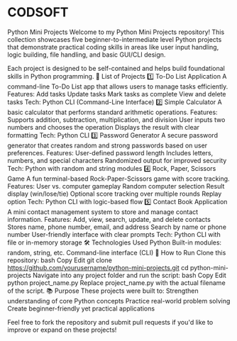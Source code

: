 # CODSOFT
Python Mini Projects
Welcome to my Python Mini Projects repository! This collection showcases five beginner-to-intermediate level Python projects that demonstrate practical coding skills in areas like user input handling, logic building, file handling, and basic GUI/CLI design.

Each project is designed to be self-contained and helps build foundational skills in Python programming.
📁 List of Projects
1️⃣ To-Do List Application
A command-line To-Do List app that allows users to manage tasks efficiently.
Features:
Add tasks
Update tasks
Mark tasks as complete
View and delete tasks
Tech: Python CLI (Command-Line Interface)
2️⃣ Simple Calculator
A basic calculator that performs standard arithmetic operations.
Features:
Supports addition, subtraction, multiplication, and division
User inputs two numbers and chooses the operation
Displays the result with clear formatting
Tech: Python CLI
3️⃣ Password Generator
A secure password generator that creates random and strong passwords based on user preferences.
Features:
User-defined password length
Includes letters, numbers, and special characters
Randomized output for improved security
Tech: Python with random and string modules
4️⃣ Rock, Paper, Scissors Game
A fun terminal-based Rock-Paper-Scissors game with score tracking.
Features:
User vs. computer gameplay
Random computer selection
Result display (win/lose/tie)
Optional score tracking over multiple rounds
Replay option
Tech: Python CLI with logic-based flow
5️⃣ Contact Book Application
A mini contact management system to store and manage contact information.
Features:
Add, view, search, update, and delete contacts
Stores name, phone number, email, and address
Search by name or phone number
User-friendly interface with clear prompts
Tech: Python CLI with file or in-memory storage
🛠️ Technologies Used
Python 
Built-in modules: random, string, etc.
Command-line interface (CLI)
🚀 How to Run
Clone this repository:
bash
Copy
Edit
git clone https://github.com/yourusername/python-mini-projects.git
cd python-mini-projects
Navigate into any project folder and run the script:
bash
Copy
Edit
python project_name.py
Replace project_name.py with the actual filename of the script.
📚 Purpose
These projects were built to:
Strengthen understanding of core Python concepts
Practice real-world problem solving
Create beginner-friendly yet practical applications

Feel free to fork the repository and submit pull requests if you'd like to improve or expand on these projects!

